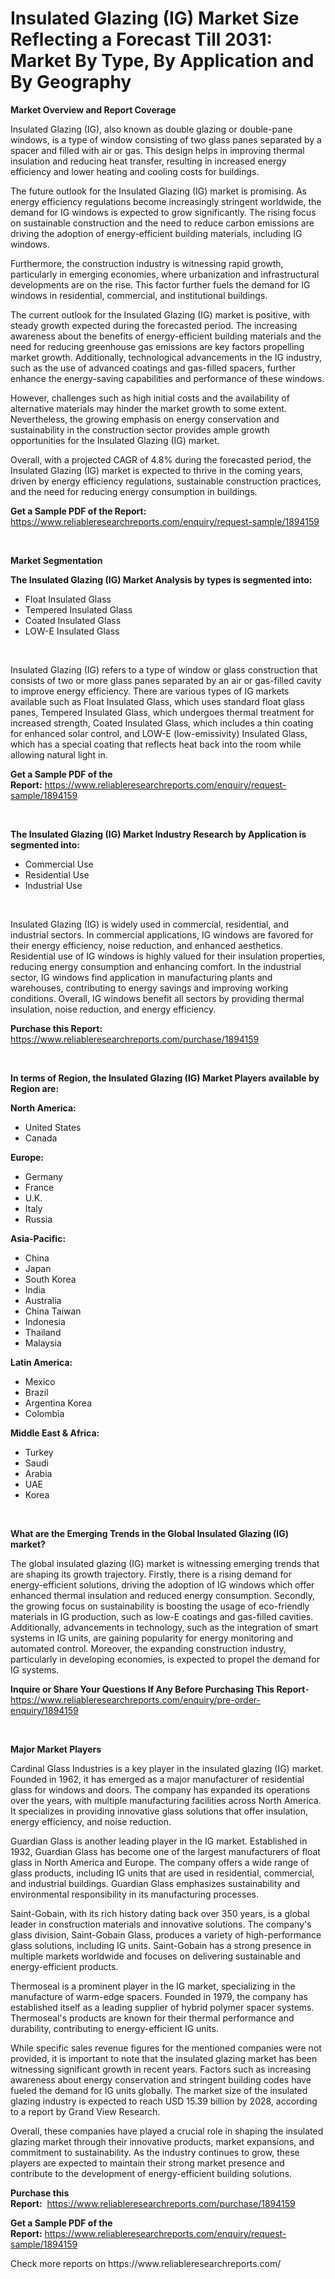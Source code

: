 <p><h1>Insulated Glazing (IG) Market Size Reflecting a Forecast Till 2031: Market By Type, By Application and By Geography</h1></p><p><strong>Market Overview and Report Coverage</strong></p>
<p><p>Insulated Glazing (IG), also known as double glazing or double-pane windows, is a type of window consisting of two glass panes separated by a spacer and filled with air or gas. This design helps in improving thermal insulation and reducing heat transfer, resulting in increased energy efficiency and lower heating and cooling costs for buildings.</p><p>The future outlook for the Insulated Glazing (IG) market is promising. As energy efficiency regulations become increasingly stringent worldwide, the demand for IG windows is expected to grow significantly. The rising focus on sustainable construction and the need to reduce carbon emissions are driving the adoption of energy-efficient building materials, including IG windows.</p><p>Furthermore, the construction industry is witnessing rapid growth, particularly in emerging economies, where urbanization and infrastructural developments are on the rise. This factor further fuels the demand for IG windows in residential, commercial, and institutional buildings.</p><p>The current outlook for the Insulated Glazing (IG) market is positive, with steady growth expected during the forecasted period. The increasing awareness about the benefits of energy-efficient building materials and the need for reducing greenhouse gas emissions are key factors propelling market growth. Additionally, technological advancements in the IG industry, such as the use of advanced coatings and gas-filled spacers, further enhance the energy-saving capabilities and performance of these windows.</p><p>However, challenges such as high initial costs and the availability of alternative materials may hinder the market growth to some extent. Nevertheless, the growing emphasis on energy conservation and sustainability in the construction sector provides ample growth opportunities for the Insulated Glazing (IG) market.</p><p>Overall, with a projected CAGR of 4.8% during the forecasted period, the Insulated Glazing (IG) market is expected to thrive in the coming years, driven by energy efficiency regulations, sustainable construction practices, and the need for reducing energy consumption in buildings.</p></p>
<p><strong>Get a Sample PDF of the Report:</strong> <a href="https://www.reliableresearchreports.com/enquiry/request-sample/1894159">https://www.reliableresearchreports.com/enquiry/request-sample/1894159</a></p>
<p>&nbsp;</p>
<p><strong>Market Segmentation</strong></p>
<p><strong>The Insulated Glazing (IG) Market Analysis by types is segmented into:</strong></p>
<p><ul><li>Float Insulated Glass</li><li>Tempered Insulated Glass</li><li>Coated Insulated Glass</li><li>LOW-E Insulated Glass</li></ul></p>
<p>&nbsp;</p>
<p><p>Insulated Glazing (IG) refers to a type of window or glass construction that consists of two or more glass panes separated by an air or gas-filled cavity to improve energy efficiency. There are various types of IG markets available such as Float Insulated Glass, which uses standard float glass panes, Tempered Insulated Glass, which undergoes thermal treatment for increased strength, Coated Insulated Glass, which includes a thin coating for enhanced solar control, and LOW-E (low-emissivity) Insulated Glass, which has a special coating that reflects heat back into the room while allowing natural light in.</p></p>
<p><strong>Get a Sample PDF of the Report:</strong>&nbsp;<a href="https://www.reliableresearchreports.com/enquiry/request-sample/1894159">https://www.reliableresearchreports.com/enquiry/request-sample/1894159</a></p>
<p>&nbsp;</p>
<p><strong>The Insulated Glazing (IG) Market Industry Research by Application is segmented into:</strong></p>
<p><ul><li>Commercial Use</li><li>Residential Use</li><li>Industrial Use</li></ul></p>
<p>&nbsp;</p>
<p><p>Insulated Glazing (IG) is widely used in commercial, residential, and industrial sectors. In commercial applications, IG windows are favored for their energy efficiency, noise reduction, and enhanced aesthetics. Residential use of IG windows is highly valued for their insulation properties, reducing energy consumption and enhancing comfort. In the industrial sector, IG windows find application in manufacturing plants and warehouses, contributing to energy savings and improving working conditions. Overall, IG windows benefit all sectors by providing thermal insulation, noise reduction, and energy efficiency.</p></p>
<p><strong>Purchase this Report:</strong>&nbsp; <a href="https://www.reliableresearchreports.com/purchase/1894159">https://www.reliableresearchreports.com/purchase/1894159</a></p>
<p>&nbsp;</p>
<p><strong>In terms of Region, the Insulated Glazing (IG) Market Players available by Region are:</strong></p>
<p>
    <p> <strong> North America: </strong>
        <ul>
            <li>United States</li>
            <li>Canada</li>
        </ul>
        </p> 
    <p> <strong> Europe: </strong>
        <ul>
            <li>Germany</li>
            <li>France</li>
            <li>U.K.</li>
            <li>Italy</li>
            <li>Russia</li>
        </ul>
        </p> 
    <p> <strong> Asia-Pacific: </strong>
        <ul>
            <li>China</li>
            <li>Japan</li>
            <li>South Korea</li>
            <li>India</li>
            <li>Australia</li>
            <li>China Taiwan</li>
            <li>Indonesia</li>
            <li>Thailand</li>
            <li>Malaysia</li>
        </ul>
        </p> 
    <p> <strong> Latin America: </strong>
        <ul>
            <li>Mexico</li>
            <li>Brazil</li>
            <li>Argentina Korea</li>
            <li>Colombia</li>
        </ul>
        </p> 
    <p> <strong> Middle East & Africa: </strong>
        <ul>
            <li>Turkey</li>
            <li>Saudi</li>
            <li>Arabia</li>
            <li>UAE</li>
            <li>Korea</li>
        </ul>
    </p>
    </p>
<p>&nbsp;</p>
<p><strong>What are the Emerging Trends in the Global Insulated Glazing (IG) market?</strong></p>
<p><p>The global insulated glazing (IG) market is witnessing emerging trends that are shaping its growth trajectory. Firstly, there is a rising demand for energy-efficient solutions, driving the adoption of IG windows which offer enhanced thermal insulation and reduced energy consumption. Secondly, the growing focus on sustainability is boosting the usage of eco-friendly materials in IG production, such as low-E coatings and gas-filled cavities. Additionally, advancements in technology, such as the integration of smart systems in IG units, are gaining popularity for energy monitoring and automated control. Moreover, the expanding construction industry, particularly in developing economies, is expected to propel the demand for IG systems.</p></p>
<p><strong>Inquire or Share Your Questions If Any Before Purchasing This Report</strong>- <a href="https://www.reliableresearchreports.com/enquiry/pre-order-enquiry/1894159">https://www.reliableresearchreports.com/enquiry/pre-order-enquiry/1894159</a></p>
<p>&nbsp;</p>
<p><strong>Major Market Players</strong></p>
<p><p>Cardinal Glass Industries is a key player in the insulated glazing (IG) market. Founded in 1962, it has emerged as a major manufacturer of residential glass for windows and doors. The company has expanded its operations over the years, with multiple manufacturing facilities across North America. It specializes in providing innovative glass solutions that offer insulation, energy efficiency, and noise reduction.</p><p>Guardian Glass is another leading player in the IG market. Established in 1932, Guardian Glass has become one of the largest manufacturers of float glass in North America and Europe. The company offers a wide range of glass products, including IG units that are used in residential, commercial, and industrial buildings. Guardian Glass emphasizes sustainability and environmental responsibility in its manufacturing processes.</p><p>Saint-Gobain, with its rich history dating back over 350 years, is a global leader in construction materials and innovative solutions. The company's glass division, Saint-Gobain Glass, produces a variety of high-performance glass solutions, including IG units. Saint-Gobain has a strong presence in multiple markets worldwide and focuses on delivering sustainable and energy-efficient products.</p><p>Thermoseal is a prominent player in the IG market, specializing in the manufacture of warm-edge spacers. Founded in 1979, the company has established itself as a leading supplier of hybrid polymer spacer systems. Thermoseal's products are known for their thermal performance and durability, contributing to energy-efficient IG units.</p><p>While specific sales revenue figures for the mentioned companies were not provided, it is important to note that the insulated glazing market has been witnessing significant growth in recent years. Factors such as increasing awareness about energy conservation and stringent building codes have fueled the demand for IG units globally. The market size of the insulated glazing industry is expected to reach USD 15.39 billion by 2028, according to a report by Grand View Research.</p><p>Overall, these companies have played a crucial role in shaping the insulated glazing market through their innovative products, market expansions, and commitment to sustainability. As the industry continues to grow, these players are expected to maintain their strong market presence and contribute to the development of energy-efficient building solutions.</p></p>
<p><strong>Purchase this Report:</strong>&nbsp;&nbsp;<a href="https://www.reliableresearchreports.com/purchase/1894159">https://www.reliableresearchreports.com/purchase/1894159</a></p>
<p></p>
<p><strong>Get a Sample PDF of the Report:</strong>&nbsp;<a href="https://www.reliableresearchreports.com/enquiry/request-sample/1894159">https://www.reliableresearchreports.com/enquiry/request-sample/1894159</a></p>
<p>Check more reports on https://www.reliableresearchreports.com/</p>